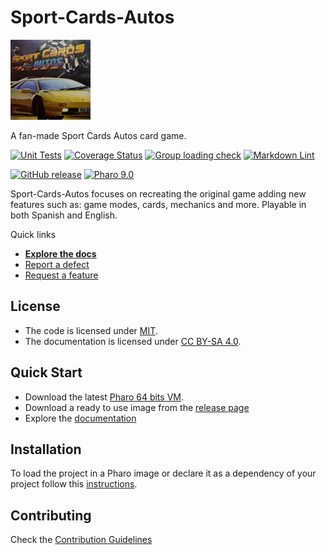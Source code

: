 # Sport-Cards-Autos

![Logo](assets/logos/128x128.png)

A fan-made Sport Cards Autos card game.

[![Unit Tests](https://github.com/AgusSalvidio/Sport-Cards-Autos/actions/workflows/unit-tests.yml/badge.svg)](https://github.com/AgusSalvidio/Sport-Cards-Autos/actions/workflows/unit-tests.yml/badge.svg)
[![Coverage Status](https://codecov.io/github/AgusSalvidio/Sport-Cards-Autos/coverage.svg?branch=release-candidate)](https://codecov.io/gh/AgusSalvidio/Sport-Cards-Autos/branch/release-candidate)
[![Group loading check](https://github.com/AgusSalvidio/Sport-Cards-Autos/actions/workflows/loading-groups.yml/badge.svg)](https://github.com/AgusSalvidio/Sport-Cards-Autos/actions/workflows/loading-groups.yml)
[![Markdown Lint](https://github.com/AgusSalvidio/Sport-Cards-Autos/actions/workflows/markdown-lint.yml/badge.svg)](https://github.com/AgusSalvidio/Sport-Cards-Autos/actions/workflows/markdown-lint.yml)

[![GitHub release](https://img.shields.io/github/release/AgusSalvidio/Sport-Cards-Autos.svg)](https://github.com/AgusSalvidio/Sport-Cards-Autos/releases/latest)
[![Pharo 9.0](https://img.shields.io/badge/Pharo-9.0-informational)](https://pharo.org)

Sport-Cards-Autos focuses on recreating the original game adding new features such as: game modes, cards, mechanics and more. Playable in both Spanish and English.

Quick links

- [**Explore the docs**](docs/)
- [Report a defect](https://github.com/AgusSalvidio/Sport-Cards-Autos/issues/new?labels=Type%3A+Defect)
- [Request a feature](https://github.com/AgusSalvidio/Sport-Cards-Autos/issues/new?labels=Type%3A+Feature)

## License

- The code is licensed under [MIT](LICENSE).
- The documentation is licensed under [CC BY-SA 4.0](http://creativecommons.org/licenses/by-sa/4.0/).

## Quick Start

- Download the latest [Pharo 64 bits VM](https://get.pharo.org/64/).
- Download a ready to use image from the [release page](https://github.com/AgusSalvidio/Sport-Cards-Autos/releases/latest)
- Explore the [documentation](docs/)

## Installation

To load the project in a Pharo image or declare it as a dependency of your
project follow this [instructions](docs/Installation.md).

## Contributing
 
Check the [Contribution Guidelines](CONTRIBUTING.md)
